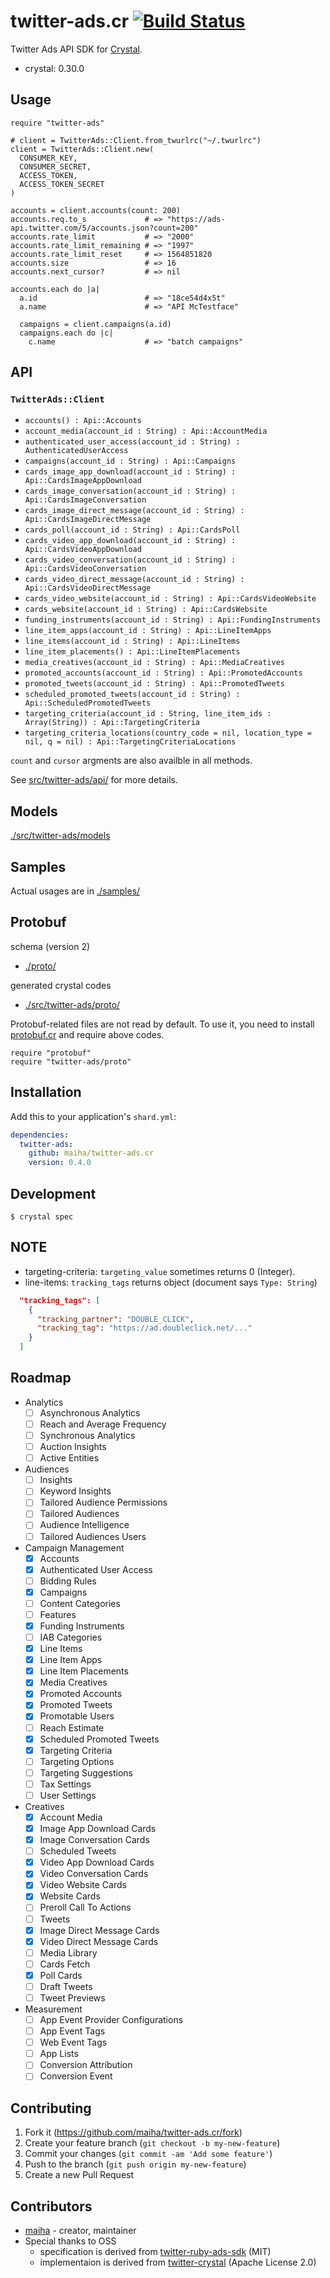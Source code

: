 # twitter-ads.cr [![Build Status](https://travis-ci.org/maiha/twitter-ads.cr.svg?branch=master)](https://travis-ci.org/maiha/twitter-ads.cr)

Twitter Ads API SDK for [Crystal](http://crystal-lang.org/).

- crystal: 0.30.0

## Usage

```crystal
require "twitter-ads"

# client = TwitterAds::Client.from_twurlrc("~/.twurlrc")
client = TwitterAds::Client.new(
  CONSUMER_KEY,
  CONSUMER_SECRET,
  ACCESS_TOKEN,
  ACCESS_TOKEN_SECRET
)

accounts = client.accounts(count: 200)
accounts.req.to_s             # => "https://ads-api.twitter.com/5/accounts.json?count=200"
accounts.rate_limit           # => "2000"
accounts.rate_limit_remaining # => "1997"
accounts.rate_limit_reset     # => 1564851820
accounts.size                 # => 16
accounts.next_cursor?         # => nil

accounts.each do |a|
  a.id                        # => "18ce54d4x5t"
  a.name                      # => "API McTestface"

  campaigns = client.campaigns(a.id)
  campaigns.each do |c|
    c.name                    # => "batch campaigns"
```

## API

### `TwitterAds::Client`

- `accounts() : Api::Accounts`
- `account_media(account_id : String) : Api::AccountMedia`
- `authenticated_user_access(account_id : String) : AuthenticatedUserAccess`
- `campaigns(account_id : String) : Api::Campaigns`
- `cards_image_app_download(account_id : String) : Api::CardsImageAppDownload`
- `cards_image_conversation(account_id : String) : Api::CardsImageConversation`
- `cards_image_direct_message(account_id : String) : Api::CardsImageDirectMessage`
- `cards_poll(account_id : String) : Api::CardsPoll`
- `cards_video_app_download(account_id : String) : Api::CardsVideoAppDownload`
- `cards_video_conversation(account_id : String) : Api::CardsVideoConversation`
- `cards_video_direct_message(account_id : String) : Api::CardsVideoDirectMessage`
- `cards_video_website(account_id : String) : Api::CardsVideoWebsite`
- `cards_website(account_id : String) : Api::CardsWebsite`
- `funding_instruments(account_id : String) : Api::FundingInstruments`
- `line_item_apps(account_id : String) : Api::LineItemApps`
- `line_items(account_id : String) : Api::LineItems`
- `line_item_placements() : Api::LineItemPlacements`
- `media_creatives(account_id : String) : Api::MediaCreatives`
- `promoted_accounts(account_id : String) : Api::PromotedAccounts`
- `promoted_tweets(account_id : String) : Api::PromotedTweets`
- `scheduled_promoted_tweets(account_id : String) : Api::ScheduledPromotedTweets`
- `targeting_criteria(account_id : String, line_item_ids : Array(String)) : Api::TargetingCriteria`
- `targeting_criteria_locations(country_code = nil, location_type = nil, q = nil) : Api::TargetingCriteriaLocations`

`count` and `cursor` argments are also availble in all methods.

See [src/twitter-ads/api/](./src/twitter-ads/api/) for more details.

## Models

[./src/twitter-ads/models](./src/twitter-ads/models/)

## Samples

Actual usages are in [./samples/](./samples/)

## Protobuf

schema (version 2)
- [./proto/](./proto/)

generated crystal codes
- [./src/twitter-ads/proto/](./src/twitter-ads/proto/)

Protobuf-related files are not read by default.
To use it, you need to install [protobuf.cr](https://github.com/jeromegn/protobuf.cr) and require above codes.

```crystal
require "protobuf"
require "twitter-ads/proto"
```

## Installation

Add this to your application's `shard.yml`:

```yaml
dependencies:
  twitter-ads:
    github: maiha/twitter-ads.cr
    version: 0.4.0
```

## Development

```console
$ crystal spec
```

## NOTE
- targeting-criteria: `targeting_value` sometimes returns 0 (Integer).
- line-items: `tracking_tags` returns object (document says `Type: String`)
```json
  "tracking_tags": [
    {
      "tracking_partner": "DOUBLE_CLICK",
      "tracking_tag": "https://ad.doubleclick.net/..."
    }
  ]
```

## Roadmap

- Analytics
  - [ ] Asynchronous Analytics
  - [ ] Reach and Average Frequency
  - [ ] Synchronous Analytics
  - [ ] Auction Insights
  - [ ] Active Entities
- Audiences
  - [ ] Insights
  - [ ] Keyword Insights
  - [ ] Tailored Audience Permissions
  - [ ] Tailored Audiences
  - [ ] Audience Intelligence
  - [ ] Tailored Audiences Users
- Campaign Management
  - [x] Accounts
  - [x] Authenticated User Access
  - [ ] Bidding Rules
  - [x] Campaigns
  - [ ] Content Categories
  - [ ] Features
  - [x] Funding Instruments
  - [ ] IAB Categories
  - [x] Line Items
  - [x] Line Item Apps
  - [x] Line Item Placements
  - [x] Media Creatives
  - [x] Promoted Accounts
  - [x] Promoted Tweets
  - [x] Promotable Users
  - [ ] Reach Estimate
  - [x] Scheduled Promoted Tweets
  - [x] Targeting Criteria
  - [ ] Targeting Options
  - [ ] Targeting Suggestions
  - [ ] Tax Settings
  - [ ] User Settings
- Creatives
  - [x] Account Media
  - [x] Image App Download Cards
  - [x] Image Conversation Cards
  - [ ] Scheduled Tweets
  - [x] Video App Download Cards
  - [x] Video Conversation Cards
  - [x] Video Website Cards
  - [x] Website Cards
  - [ ] Preroll Call To Actions
  - [ ] Tweets
  - [x] Image Direct Message Cards
  - [x] Video Direct Message Cards
  - [ ] Media Library
  - [ ] Cards Fetch
  - [x] Poll Cards
  - [ ] Draft Tweets
  - [ ] Tweet Previews
- Measurement
  - [ ] App Event Provider Configurations
  - [ ] App Event Tags
  - [ ] Web Event Tags
  - [ ] App Lists
  - [ ] Conversion Attribution
  - [ ] Conversion Event

## Contributing

1. Fork it (<https://github.com/maiha/twitter-ads.cr/fork>)
2. Create your feature branch (`git checkout -b my-new-feature`)
3. Commit your changes (`git commit -am 'Add some feature'`)
4. Push to the branch (`git push origin my-new-feature`)
5. Create a new Pull Request

## Contributors

- [maiha](https://github.com/maiha) - creator, maintainer
- Special thanks to OSS
  - specification is derived from [twitter-ruby-ads-sdk](https://github.com/twitterdev/twitter-ruby-ads-sdk) (MIT)
  - implementaion is derived from [twitter-crystal](https://github.com/sferik/twitter-crystal) (Apache License 2.0)
